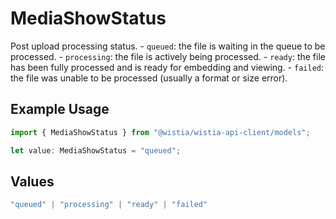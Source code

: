 # MediaShowStatus

Post upload processing status. - `queued`: the file is waiting in the queue to be processed. - `processing`: the file is actively being processed. - `ready`: the file has been fully processed and is ready for embedding and viewing. - `failed`: the file was unable to be processed (usually a format or size error).


## Example Usage

```typescript
import { MediaShowStatus } from "@wistia/wistia-api-client/models";

let value: MediaShowStatus = "queued";
```

## Values

```typescript
"queued" | "processing" | "ready" | "failed"
```